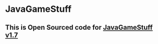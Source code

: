 # JavaGameStuff
<h2>This is Open Sourced code for <a href="https://github.com/CodePearly/JavaGameStuff/tree/main">JavaGameStuff</a> <a href="https://github.com/CodePearly/JavaGameStuff/releases/tag/v1.7">v1.7</a></h2>
